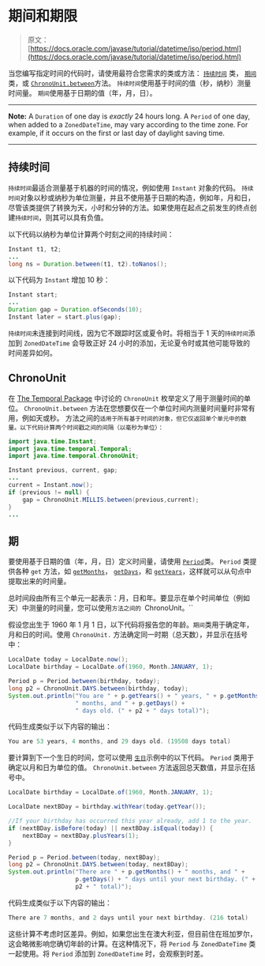 # 期间和期限

> 原文： [https://docs.oracle.com/javase/tutorial/datetime/iso/period.html](https://docs.oracle.com/javase/tutorial/datetime/iso/period.html)

当您编写指定时间的代码时，请使用最符合您需求的类或方法： [`持续时间`](https://docs.oracle.com/javase/8/docs/api/java/time/Duration.html) 类， [`期间`](https://docs.oracle.com/javase/8/docs/api/java/time/Period.html) 类，或 [`ChronoUnit.between`](https://docs.oracle.com/javase/8/docs/api/java/time/temporal/ChronoUnit.html#between-java.time.temporal.Temporal-java.time.temporal.Temporal-)方法。 `持续时间`使用基于时间的值（秒，纳秒）测量时间量。 `期间`使用基于日期的值（年，月，日）。

* * *

**Note:** A `Duration` of one day is _exactly_ 24 hours long. A `Period` of one day, when added to a `ZonedDateTime`, may vary according to the time zone. For example, if it occurs on the first or last day of daylight saving time.

* * *

## 持续时间

`持续时间`最适合测量基于机器的时间的情况，例如使用 `Instant` 对象的代码。 `持续时间`对象以秒或纳秒为单位测量，并且不使用基于日期的构造，例如年，月和日，尽管该类提供了转换为天，小时和分钟的方法。如果使用在起点之前发生的终点创建`持续时间`，则其可以具有负值。

以下代码以纳秒为单位计算两个时刻之间的持续时间：

```java
Instant t1, t2;
...
long ns = Duration.between(t1, t2).toNanos();

```

以下代码为 `Instant` 增加 10 秒：

```java
Instant start;
...
Duration gap = Duration.ofSeconds(10);
Instant later = start.plus(gap);

```

`持续时间`未连接到时间线，因为它不跟踪时区或夏令时。将相当于 1 天的`持续时间`添加到 `ZonedDateTime` 会导致正好 24 小时的添加，无论夏令时或其他可能导致的时间差异如何。

## ChronoUnit

在 [The Temporal Package](temporal.html) 中讨论的 `ChronoUnit` 枚举定义了用于测量时间的单位。 `ChronoUnit.between` 方法在您想要仅在一个单位时间内测量时间量时非常有用，例如天或秒。 方法之间的`适用于所有基于时间的对象，但它仅返回单个单元中的数量。以下代码计算两个时间戳之间的间隔（以毫秒为单位）：`

```java
import java.time.Instant;
import java.time.temporal.Temporal;
import java.time.temporal.ChronoUnit;

Instant previous, current, gap;
...
current = Instant.now();
if (previous != null) {
    gap = ChronoUnit.MILLIS.between(previous,current);
}
...

```

## 期

要使用基于日期的值（年，月，日）定义时间量，请使用 [`Period`](https://docs.oracle.com/javase/8/docs/api/java/time/Period.html)类。 `Period` 类提供各种 `get` 方法，如 [`getMonths`](https://docs.oracle.com/javase/8/docs/api/java/time/Period.html#getMonths--)， [`getDays`](https://docs.oracle.com/javase/8/docs/api/java/time/Period.html#getDays--)，和 [`getYears`](https://docs.oracle.com/javase/8/docs/api/java/time/Period.html#getYears--)，这样就可以从句点中提取出来的时间量。

总时间段由所有三个单元一起表示：月，日和年。要显示在单个时间单位（例如天）中测量的时间量，您可以使用`方法之间的 `ChronoUnit。``

假设您出生于 1960 年 1 月 1 日，以下代码将报告您的年龄。`期间`类用于确定年，月和日的时间。使用 `ChronoUnit.` 方法确定同一时期（总天数），并显示在括号中：

```java
LocalDate today = LocalDate.now();
LocalDate birthday = LocalDate.of(1960, Month.JANUARY, 1);

Period p = Period.between(birthday, today);
long p2 = ChronoUnit.DAYS.between(birthday, today);
System.out.println("You are " + p.getYears() + " years, " + p.getMonths() +
                   " months, and " + p.getDays() +
                   " days old. (" + p2 + " days total)");

```

代码生成类似于以下内容的输出：

```java
You are 53 years, 4 months, and 29 days old. (19508 days total)

```

要计算到下一个生日的时间，您可以使用 [``生日``](examples/Birthday.java)示例中的以下代码。 `Period` 类用于确定以月和日为单位的值。 `ChronoUnit.between` 方法返回总天数值，并显示在括号中。

```java
LocalDate birthday = LocalDate.of(1960, Month.JANUARY, 1);

LocalDate nextBDay = birthday.withYear(today.getYear());

//If your birthday has occurred this year already, add 1 to the year.
if (nextBDay.isBefore(today) || nextBDay.isEqual(today)) {
    nextBDay = nextBDay.plusYears(1);
}

Period p = Period.between(today, nextBDay);
long p2 = ChronoUnit.DAYS.between(today, nextBDay);
System.out.println("There are " + p.getMonths() + " months, and " +
                   p.getDays() + " days until your next birthday. (" +
                   p2 + " total)");

```

代码生成类似于以下内容的输出：

```java
There are 7 months, and 2 days until your next birthday. (216 total)

```

这些计算不考虑时区差异。例如，如果您出生在澳大利亚，但目前住在班加罗尔，这会略微影响您确切年龄的计算。在这种情况下，将 `Period` 与 `ZonedDateTime` 类一起使用。将 `Period` 添加到 `ZonedDateTime` 时，会观察到时差。